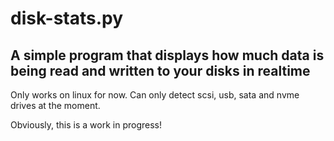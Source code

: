 # **disk-stats.py**

## A simple program that displays how much data is being read and written to your disks in realtime

Only works on linux for now. Can only detect scsi, usb, sata and nvme drives at the moment.

Obviously, this is a work in progress!